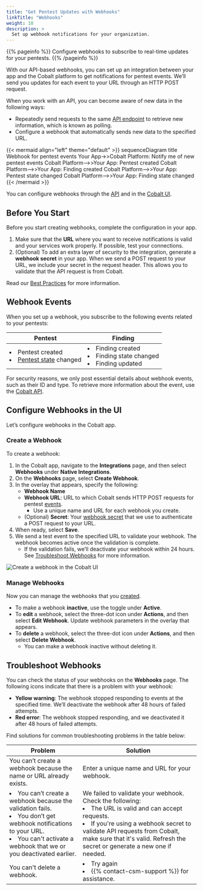 ```yaml
---
title: "Get Pentest Updates with Webhooks"
linkTitle: "Webhooks"
weight: 10
description: >
  Set up webhook notifications for your organization.
---
```


{{% pageinfo %}}
Configure webhooks to subscribe to real-time updates for your pentests.
{{% /pageinfo %}}

With our API-based webhooks, you can set up an integration between your app and the Cobalt platform to get notifications for pentest events. We’ll send you updates for each event to your URL through an HTTP POST request.

When you work with an API, you can become aware of new data in the following ways:

- Repeatedly send requests to the same [API endpoint](/getting-started/glossary/#api-endpoint) to retrieve new information, which is known as polling.
- Configure a webhook that automatically sends new data to the specified URL.

<!--Update the diagram once new webhook events are released.-->
{{< mermaid align="left" theme="default" >}}
sequenceDiagram
  title Webhook for pentest events
   Your App->>Cobalt Platform: Notify me of new pentest events
   Cobalt Platform-->>Your App: Pentest created
   Cobalt Platform-->>Your App: Finding created
   Cobalt Platform-->>Your App: Pentest state changed
   Cobalt Platform-->>Your App: Finding state changed
{{< /mermaid >}}
<br>

You can configure webhooks through the [API](https://docs.cobalt.io/v2/#webhooks) and in the [Cobalt UI](#configure-webhooks-in-the-ui).
<!-- Provide a link to API docs or API use case. -->

## Before You Start

Before you start creating webhooks, complete the configuration in your app.

1. Make sure that the **URL** where you want to receive notifications is valid and your services work properly. If possible, test your connections.
1. (Optional) To add an extra layer of security to the integration, generate a **webhook secret** in your app. When we send a POST request to your URL, we include your secret in the request header. This allows you to validate that the API request is from Cobalt.

Read our [Best Practices](https://docs.cobalt.io/v2/#best-practices) for more information.

## Webhook Events

When you set up a webhook, you subscribe to the following events related to your pentests:

| Pentest | Finding |
|---|---|
| <li>Pentest created</li><li>[Pentest state](/penteststates/) changed</li> | <li>Finding created</li><li>Finding state changed</li><li>Finding updated</li>

For security reasons, we only post essential details about webhook events, such as their ID and type. To retrieve more information about the event, use the [Cobalt API](https://docs.cobalt.io/v2/).

## Configure Webhooks in the UI

Let’s configure webhooks in the Cobalt app.

### Create a Webhook

To create a webhook:

1. In the Cobalt app, navigate to the **Integrations** page, and then select **Webhooks** under **Native Integrations**.
1. On the **Webhooks** page, select **Create Webhook**.
1. In the overlay that appears, specify the following:
   - **Webhook Name**
   - **Webhook URL**: URL to which Cobalt sends HTTP POST requests for pentest [events](#webhook-events).
     - Use a unique name and URL for each webhook you create.
   - (Optional) **Secret**: Your [webhook secret](#before-you-start) that we use to authenticate a POST request to your URL.
1. When ready, select **Save**.
1. We send a test event to the specified URL to validate your webhook. The webhook becomes active once the validation is complete.
   - If the validation fails, we’ll deactivate your webhook within 24 hours. See [Troubleshoot Webhooks](#troubleshoot-webhooks) for more information.

![Create a webhook in the Cobalt UI](/integrations/CreateWebhook.png "Create a webhook in the Cobalt UI")

### Manage Webhooks

Now you can manage the webhooks that you [created](#create-a-webhook).

- To make a webhook **inactive**, use the toggle under **Active**.
- To **edit** a webhook, select the three-dot icon under **Actions**, and then select **Edit Webhook**. Update webhook parameters in the overlay that appears.
- To **delete** a webhook, select the three-dot icon under **Actions**, and then select **Delete Webhook**.
  - You can make a webhook inactive without deleting it.

## Troubleshoot Webhooks

You can check the status of your webhooks on the **Webhooks** page. The following icons indicate that there is a problem with your webhook:

- **Yellow warning**: The webhook stopped responding to events at the specified time. We’ll deactivate the webhook after 48 hours of failed attempts.
- **Red error**: The webhook stopped responding, and we deactivated it after 48 hours of failed attempts.

Find solutions for common troubleshooting problems in the table below:

| Problem | Solution |
|---|---|
| You can’t create a webhook because the name or URL already exists. | Enter a unique name and URL for your webhook. |
| <li>You can’t create a webhook because the validation fails.</li><li>You don’t get webhook notifications to your URL.</li><li>You can't activate a webhook that we or you deactivated earlier.</li> | We failed to validate your webhook. Check the following:<li>The URL is valid and can accept requests.</li><li>If you're using a webhook secret to validate API requests from Cobalt, make sure that it's valid. Refresh the secret or generate a new one if needed.</li>|
| You can't delete a webhook. | <li>Try again</li><li>{{% contact-csm-support %}} for assistance.</li> |
